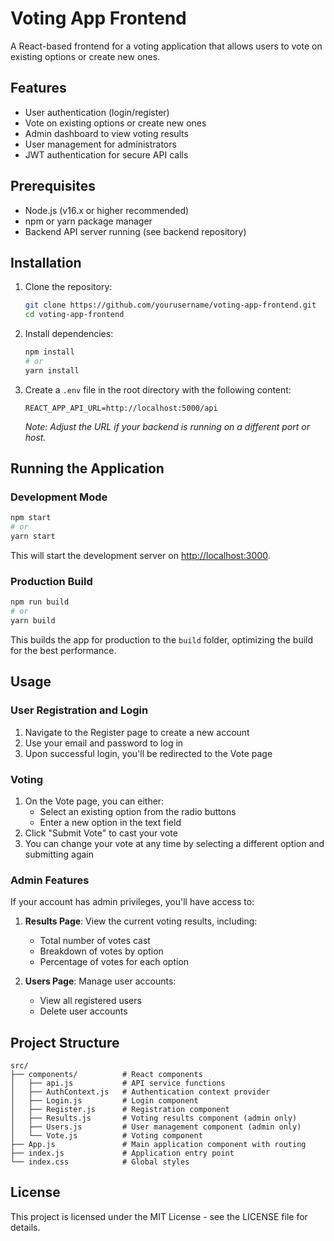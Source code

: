 # Voting App Frontend

A React-based frontend for a voting application that allows users to vote on existing options or create new ones.

## Features

- User authentication (login/register)
- Vote on existing options or create new ones
- Admin dashboard to view voting results
- User management for administrators
- JWT authentication for secure API calls

## Prerequisites

- Node.js (v16.x or higher recommended)
- npm or yarn package manager
- Backend API server running (see backend repository)

## Installation

1. Clone the repository:
   ```bash
   git clone https://github.com/yourusername/voting-app-frontend.git
   cd voting-app-frontend
   ```

2. Install dependencies:
   ```bash
   npm install
   # or
   yarn install
   ```

3. Create a `.env` file in the root directory with the following content:
   ```
   REACT_APP_API_URL=http://localhost:5000/api
   ```
   *Note: Adjust the URL if your backend is running on a different port or host.*

## Running the Application

### Development Mode

```bash
npm start
# or
yarn start
```

This will start the development server on [http://localhost:3000](http://localhost:3000).

### Production Build

```bash
npm run build
# or
yarn build
```

This builds the app for production to the `build` folder, optimizing the build for the best performance.

## Usage

### User Registration and Login

1. Navigate to the Register page to create a new account
2. Use your email and password to log in
3. Upon successful login, you'll be redirected to the Vote page

### Voting

1. On the Vote page, you can either:
   - Select an existing option from the radio buttons
   - Enter a new option in the text field
2. Click "Submit Vote" to cast your vote
3. You can change your vote at any time by selecting a different option and submitting again

### Admin Features

If your account has admin privileges, you'll have access to:

1. **Results Page**: View the current voting results, including:
   - Total number of votes cast
   - Breakdown of votes by option
   - Percentage of votes for each option

2. **Users Page**: Manage user accounts:
   - View all registered users
   - Delete user accounts

## Project Structure

```
src/
├── components/          # React components
│   ├── api.js           # API service functions
│   ├── AuthContext.js   # Authentication context provider
│   ├── Login.js         # Login component
│   ├── Register.js      # Registration component
│   ├── Results.js       # Voting results component (admin only)
│   ├── Users.js         # User management component (admin only)
│   └── Vote.js          # Voting component
├── App.js               # Main application component with routing
├── index.js             # Application entry point
└── index.css            # Global styles
```

## License

This project is licensed under the MIT License - see the LICENSE file for details.
